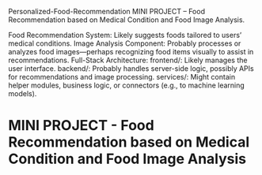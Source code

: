 Personalized-Food-Recommendation
MINI PROJECT – Food Recommendation based on Medical Condition and Food Image Analysis.

Food Recommendation System:
Likely suggests foods tailored to users’ medical conditions.
Image Analysis Component:
Probably processes or analyzes food images—perhaps recognizing food items visually to assist in recommendations.
Full-Stack Architecture:
frontend/: Likely manages the user interface.
backend/: Probably handles server-side logic, possibly APIs for recommendations and image processing.
services/: Might contain helper modules, business logic, or connectors (e.g., to machine learning models).

# MINI PROJECT - Food Recommendation based on Medical Condition and Food Image Analysis

